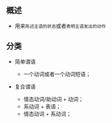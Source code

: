 ## 概述

* 用来`陈述主语的状态`或者`表明主语发出的动作`

## 分类

* 简单谓语
  - 一个动词或者一个动词短语；

* 复合谓语
  - 情态动词/助动词 + 动词；
  - 系动词 + 表语；
  - 情态动词 + 系动词；
 